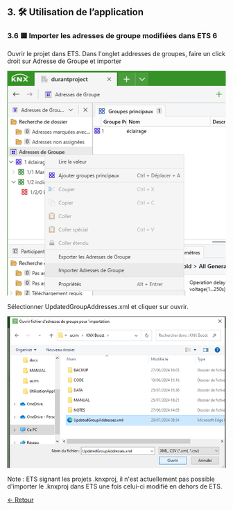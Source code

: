## 3. 🛠 Utilisation de l’application
### 3.6 🟩 Importer les adresses de groupe modifiées dans ETS 6

Ouvrir le projet dans ETS. Dans l'onglet addresses de groupes, faire un click droit sur Adresse de Groupe et importer  

![importer](pictures/3.PNG)  

Sélectionner UpdatedGroupAddresses.xml et cliquer sur ouvrir.  

![ouvrir](pictures/4.PNG)  

Note : ETS signant les projets .knxproj, il n'est actuellement pas possible d'importer le .knxproj dans ETS une fois celui-ci modifié en dehors de ETS.  

[← Retour](../README.md)

